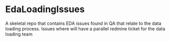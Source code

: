 # EdaLoadingIssues
A skeletal repo that contains EDA issues found in QA that relate to the data loading process.  Issues where will have a parallel redmine ticket for the data loading team
